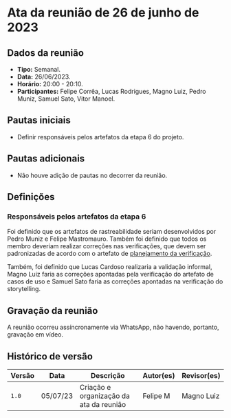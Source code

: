 # Ata da reunião de 26 de junho de 2023

## Dados da reunião

* **Tipo:** Semanal.
* **Data:** 26/06/2023.
* **Horário:** 20:00 - 20:10.
* **Participantes:** Felipe Corrêa, Lucas Rodrigues, Magno Luiz, Pedro Muniz, Samuel Sato, Vitor Manoel.

## Pautas iniciais

* Definir responsáveis pelos artefatos da etapa 6 do projeto.

## Pautas adicionais

* Não houve adição de pautas no decorrer da reunião.

## Definições

### Responsáveis pelos artefatos da etapa 6

Foi definido que os artefatos de rastreabilidade seriam desenvolvidos por Pedro Muniz e Felipe Mastromauro. Também foi definido que todos os membro deveriam realizar correções nas verificações, que devem ser padronizadas de acordo com o artefato de [planejamento da verificação](./../analise/planejamento.md).

Também, foi definido que Lucas Cardoso realizaria a validação informal, Magno Luiz faria as correções apontadas pela verificação do artefato de casos de uso e Samuel Sato faria as correções apontadas na verificação do storytelling.

## Gravação da reunião

A reunião ocorreu assíncronamente via WhatsApp, não havendo, portanto, gravação em vídeo.

## Histórico de versão

|  Versão  |   Data   |                      Descrição                      |    Autor(es)   |  Revisor(es)  |
| -------- | -------- | --------------------------------------------------- | -------------- | ------------- |
|  `1.0`   | 05/07/23 | Criação e organização da ata da reunião | Felipe M | Magno Luiz |